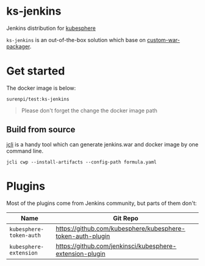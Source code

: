 # ks-jenkins
Jenkins distribution for [kubesphere](https://github.com/kubesphere/kubesphere)

`ks-jenkins` is an out-of-the-box solution which base on [custom-war-packager](https://github.com/jenkinsci/custom-war-packager).

# Get started
The docker image is below:

`surenpi/test:ks-jenkins`

> Please don't forget the change the docker image path

## Build from source

[jcli](https://github.com/jenkins-zh/jenkins-cli) is a handy tool which can generate jenkins.war and docker image by one command line.

`jcli cwp --install-artifacts --config-path formula.yaml`

# Plugins
Most of the plugins come from Jenkins community, but parts of them don't:

| Name | Git Repo |
|---|---|
| `kubesphere-token-auth` | https://github.com/kubesphere/kubesphere-token-auth-plugin |
| `kubesphere-extension` | https://github.com/jenkinsci/kubesphere-extension-plugin |

